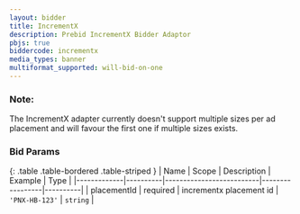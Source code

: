 ```yaml
---
layout: bidder
title: IncrementX
description: Prebid IncrementX Bidder Adaptor
pbjs: true
biddercode: incrementx
media_types: banner
multiformat_supported: will-bid-on-one
---
```


### Note:

The IncrementX adapter currently doesn't support multiple sizes per ad placement and will favour the first one if multiple sizes exists.

### Bid Params

{: .table .table-bordered .table-striped }
| Name        | Scope    | Description              | Example         | Type     |
|-------------|----------|--------------------------|-----------------|----------|
| placementId | required | incrementx placement id  | `'PNX-HB-123'`  | `string` |
